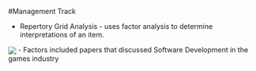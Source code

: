 #Management Track

- Repertory Grid Analysis - uses factor analysis to determine interpretations of an item.

<img align=center src="../img/repgrid.png">
- Factors included papers that discussed Software Development in the games industry

